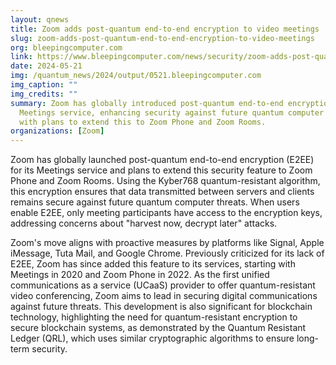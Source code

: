 ```yaml
---
layout: qnews
title: Zoom adds post-quantum end-to-end encryption to video meetings
slug: zoom-adds-post-quantum-end-to-end-encryption-to-video-meetings
org: bleepingcomputer.com
link: https://www.bleepingcomputer.com/news/security/zoom-adds-post-quantum-end-to-end-encryption-to-video-meetings/
date: 2024-05-21
img: /quantum_news/2024/output/0521.bleepingcomputer.com
img_caption: ""
img_credits: ""
summary: Zoom has globally introduced post-quantum end-to-end encryption for its
  Meetings service, enhancing security against future quantum computer threats,
  with plans to extend this to Zoom Phone and Zoom Rooms.
organizations: [Zoom]
---
```


Zoom has globally launched post-quantum end-to-end encryption (E2EE) for its Meetings service and plans to extend this security feature to Zoom Phone and Zoom Rooms. Using the Kyber768 quantum-resistant algorithm, this encryption ensures that data transmitted between servers and clients remains secure against future quantum computer threats. When users enable E2EE, only meeting participants have access to the encryption keys, addressing concerns about "harvest now, decrypt later" attacks.

Zoom's move aligns with proactive measures by platforms like Signal, Apple iMessage, Tuta Mail, and Google Chrome. Previously criticized for its lack of E2EE, Zoom has since added this feature to its services, starting with Meetings in 2020 and Zoom Phone in 2022. As the first unified communications as a service (UCaaS) provider to offer quantum-resistant video conferencing, Zoom aims to lead in securing digital communications against future threats. This development is also significant for blockchain technology, highlighting the need for quantum-resistant encryption to secure blockchain systems, as demonstrated by the Quantum Resistant Ledger (QRL), which uses similar cryptographic algorithms to ensure long-term security.